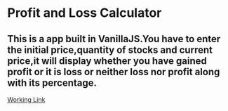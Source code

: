 # Profit and Loss Calculator

## This is a app built in VanillaJS.You have to enter the initial price,quantity of stocks and current price,it will display whether you have gained profit or it is loss or neither loss nor profit along with its percentage.

[Working Link](https://markfourteenprofitandlosscalculator.netlify.app/)
